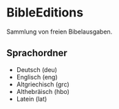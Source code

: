# BibleEditions

Sammlung von freien Bibelausgaben. 

## Sprachordner

- Deutsch (deu)
- Englisch (eng)
- Altgriechisch (grc)
- Althebräisch (hbo)
- Latein (lat)
